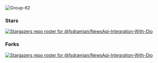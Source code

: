 <img src="https://i.ibb.co/L9NCMhz/Group-62.png" alt="Group-62" border="0">


### Stars
[![Stargazers repo roster for @fsdramjan/NewsApi-Integration-With-Dio](https://reporoster.com/stars/fsdramjan/NewsApi-Integration-With-Dio)](https://github.com/fsdramjan/NewsApi-Integration-With-Dio/stargazers)


### Forks
[![Stargazers repo roster for @fsdramjan/NewsApi-Integration-With-Dio](https://reporoster.com/forks/fsdramjan/NewsApi-Integration-With-Dio)](https://github.com/fsdramjan/NewsApi-Integration-With-Dio/network/members)
